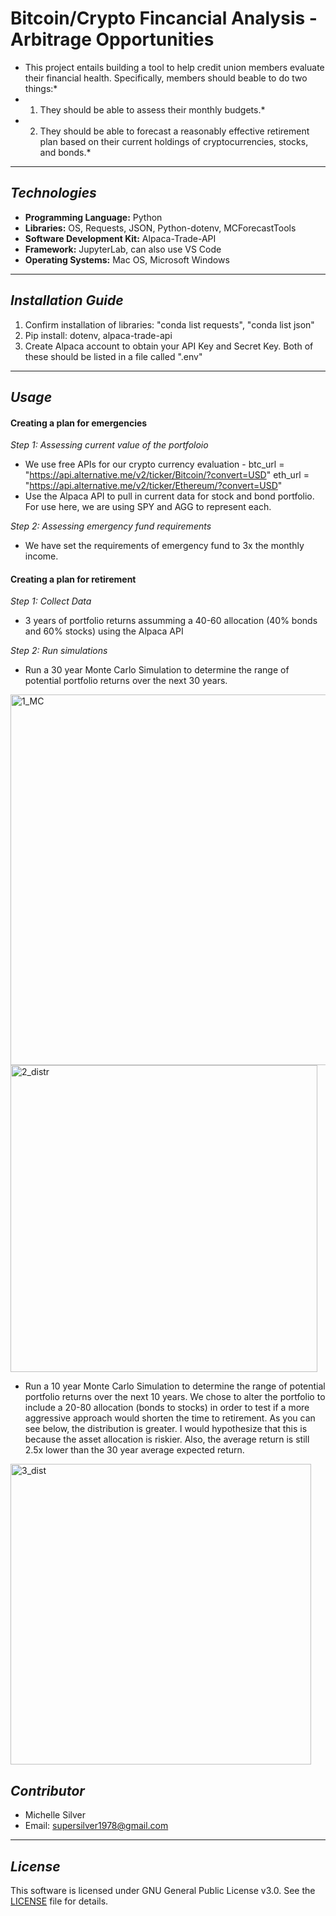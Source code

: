 # Bitcoin/Crypto Fincancial Analysis - Arbitrage Opportunities 

* This project entails building a tool to help credit union members evaluate their financial health. Specifically, members should beable to do two things:* 
*   1. They should be able to assess their monthly budgets.* 
*   2. They should be able to forecast a reasonably effective retirement plan based on their current holdings of cryptocurrencies, stocks, and bonds.*
---

## *Technologies*

- **Programming Language:** Python
- **Libraries:** OS, Requests, JSON, Python-dotenv, MCForecastTools
- **Software Development Kit:** Alpaca-Trade-API
- **Framework:** JupyterLab, can also use VS Code
- **Operating Systems:** Mac OS, Microsoft Windows

---

## *Installation Guide*
1. Confirm installation of libraries: "conda list requests", "conda list json"
2. Pip install: dotenv, alpaca-trade-api
3. Create Alpaca account to obtain your API Key and Secret Key. Both of these should be listed in a file called ".env"
    
---

## *Usage*

#### Creating a plan for emergencies
*Step 1: Assessing current value of the portfoloio*
- We use free APIs for our crypto currency evaluation - 
    btc_url = "https://api.alternative.me/v2/ticker/Bitcoin/?convert=USD"
    eth_url = "https://api.alternative.me/v2/ticker/Ethereum/?convert=USD"
- Use the Alpaca API to pull in current data for stock and bond portfolio. For use here, we are using SPY and AGG to represent each.

*Step 2: Assessing emergency fund requirements*
- We have set the requirements of emergency fund to 3x the monthly income.

#### Creating a plan for retirement
*Step 1: Collect Data*
- 3 years of portfolio returns assumming a 40-60 allocation (40% bonds and 60% stocks) using the Alpaca API

*Step 2: Run simulations*
- Run a 30 year Monte Carlo Simulation to determine the range of potential portfolio returns over the next 30 years.

<img width="593" alt="1_MC" src="https://user-images.githubusercontent.com/126728866/233496375-dcd7b834-563a-4cda-8eb6-39e46d242e4b.png">

<img width="491" alt="2_distr" src="https://user-images.githubusercontent.com/126728866/233496824-468bf535-e3d4-4a2e-9a5c-0bb03a043ff7.png">

- Run a 10 year Monte Carlo Simulation to determine the range of potential portfolio returns over the next 10 years. We chose to alter the portfolio to include a 20-80 allocation (bonds to stocks) in order to test if a more aggressive approach would shorten the time to retirement. As you can see below, the distribution is greater. I would hypothesize that this is because the asset allocation is riskier. Also, the average return is still 2.5x lower than the 30 year average expected return.

<img width="481" alt="3_dist" src="https://user-images.githubusercontent.com/126728866/233496840-5ad9c490-64ae-4016-ba23-f37ff6bb0076.png">

## *Contributor*

- Michelle Silver
- Email: supersilver1978@gmail.com

---

## *License*

This software is licensed under GNU General Public License v3.0. See the [LICENSE](https://github.com/djohnst914/Loan_Qualifier_New_Feature/blob/main/LICENSE) file for details. 
